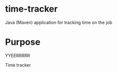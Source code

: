 # time-tracker
Java (Maven) application for tracking time on the job

# Purpose
YYEERRRRR

Time tracker
